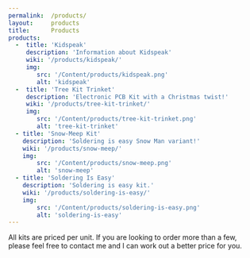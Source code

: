 ```yaml
---
permalink:	/products/
layout:		products
title:		Products
products:
  -  title: 'Kidspeak'
     description: 'Information about Kidspeak'
     wiki: '/products/kidspeak/'
     img:
        src: '/Content/products/kidspeak.png'
        alt: 'kidspeak'
  -  title: 'Tree Kit Trinket'
     description: 'Electronic PCB Kit with a Christmas twist!'
     wiki: '/products/tree-kit-trinket/'
     img:
        src: '/Content/products/tree-kit-trinket.png'
        alt: 'tree-kit-trinket'
  - title: 'Snow-Meep Kit'
    description: 'Soldering is easy Snow Man variant!'
    wiki: '/products/snow-meep/'
    img:
        src: '/Content/products/snow-meep.png'
        alt: 'snow-meep'
  - title: 'Soldering Is Easy'
    description: 'Soldering is easy kit.'
    wiki: '/products/soldering-is-easy/'
    img:
        src: '/Content/products/soldering-is-easy.png'
        alt: 'soldering-is-easy'
---
```


All kits are priced per unit. If you are looking to order more than a few, please feel free to contact me and I can work out a better price for you.
